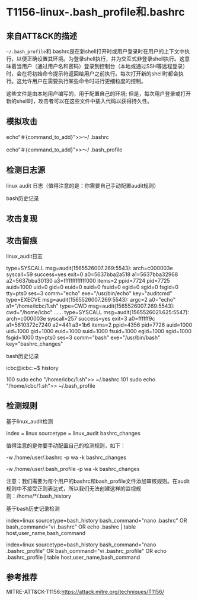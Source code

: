# T1156-linux-.bash_profile和.bashrc

## 来自ATT&CK的描述

`~/.bash_profile`和.bashrc是在新shell打开时或用户登录时在用户的上下文中执行，以便正确设置其环境。为登录shell执行，并为交互式非登录shell执行。这意味着当用户（通过用户名和密码）登录到控制台（本地或通过SSH等远程登录）时，会在将初始命令提示符返回给用户之前执行。每次打开新的shell时都会执行。这允许用户在需要执行某些命令时进行更细粒度的控制。

这些文件是由本地用户编写的，用于配置自己的环境; 但是，每次用户登录或打开新的shell时，攻击者可以在这些文件中插入代码以获得持久性。

## 模拟攻击

echo“＃{command_to_add}”>>〜/ .bashrc

echo“＃{command_to_add}”>>〜/ .bash_profile

## 检测日志源

linux audit 日志（值得注意的是：你需要自己手动配置audit规则）

bash历史记录

## 攻击复现



## 攻击留痕

linux_audit日志

type=SYSCALL msg=audit(1565526007.269:5543): arch=c000003e syscall=59 success=yes exit=0 a0=5637bba2a518 a1=5637bba32968 a2=5637bba30130 a3=fffffffffffff000 items=2 ppid=7724 pid=7725 auid=1000 uid=0 gid=0 euid=0 suid=0 fsuid=0 egid=0 sgid=0 fsgid=0 tty=pts0 ses=3 comm="echo" exe="/usr/bin/echo" key="auditcmd"
type=EXECVE msg=audit(1565526007.269:5543): argc=2 a0="echo" a1="/home/icbc/1.sh"
type=CWD msg=audit(1565526007.269:5543): cwd="/home/icbc"
......
type=SYSCALL msg=audit(1565526021.625:5547): arch=c000003e syscall=257 success=yes exit=3 a0=ffffff9c a1=5610372c7240 a2=441 a3=1b6 items=2 ppid=4356 pid=7726 auid=1000 uid=1000 gid=1000 euid=1000 suid=1000 fsuid=1000 egid=1000 sgid=1000 fsgid=1000 tty=pts0 ses=3 comm="bash" exe="/usr/bin/bash" key="bashrc_changes"

bash历史记录

icbc@icbc:~$ history

  100  sudo echo "/home/icbc/1.sh">> ~/.bashrc
  101  sudo echo "/home/icbc/1.sh">> ~/.bash_profile

## 检测规则

基于linux_audit检测

index = linux sourcetype = linux_audit bashrc_changes

值得注意的是你要手动配置自己的检测规则，如下：

-w /home/user/.bashrc -p wa -k bashrc_changes

-w /home/user/.bash_profile -p wa -k bashrc_changes

注意：我们需要为每个用户的bashrc和bash_profile文件添加审核规则。在audit规则中不接受正则表达式，所以我们无法创建这样的监视规则：/home/*/.bash_history

基于bash历史记录检测

index=linux sourcetype=bash_history bash_command="nano .bashrc" OR bash_command="vi .bashrc" OR echo .bashrc | table host,user_name,bash_command

index=linux sourcetype=bash_history bash_command="nano .bashrc_profile" OR bash_command="vi .bashrc_profile" OR echo .bashrc_profile | table host,user_name,bash_command

## 参考推荐

MITRE-ATT&CK-T1156:https://attack.mitre.org/techniques/T1156/

